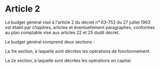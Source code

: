 # Article 2

Le budget général visé à l'article 2 du décret n° 63-752 du 27 juillet 1963 est établi par chapitres, articles et éventuellement paragraphes, conformes au plan comptable visé aux articles 22 et 25 dudit décret.

Le budget général comprend deux sections :

La 1re section, à laquelle sont décrites les opérations de fonctionnement.

La 2e section, à laquelle sont décrites les opérations en capital.
